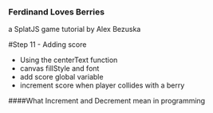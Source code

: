 ### Ferdinand Loves Berries
a SplatJS game tutorial by Alex Bezuska



#Step 11 - Adding score

- Using the centerText function
- canvas fillStyle and font
- add score global variable
- increment score when player collides with a berry


####What Increment and Decrement mean in programming



